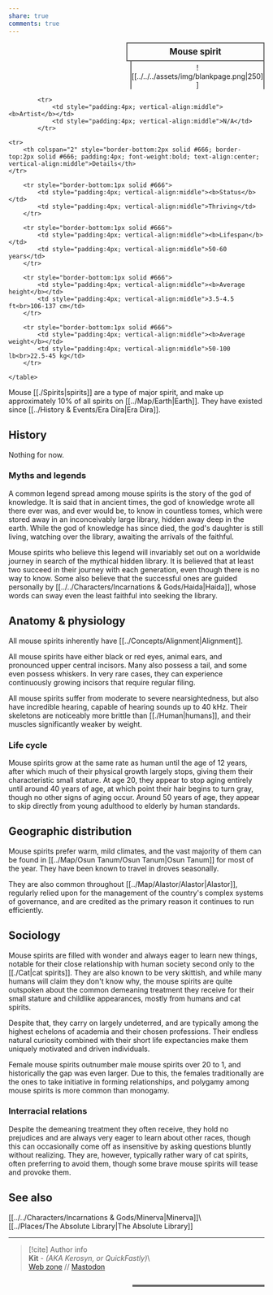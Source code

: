 ```yaml
---  
share: true  
comments: true  
---  
```

  
<div>  
  <span style="float:right; width:260px; margin-left:14px; border:2px solid #666; line-height:1.5; font-size:larger; font-weight:bold; text-align:center; padding:4px">Mouse spirit</span>  
  </div>  
  
  <span style="float:right; clear:right; width:260px; margin-left:14px; border-left:2px solid #666; border-right:2px solid #666; border-collapse:collapse; text-align:center; padding-top:4px">![[../../../assets/img/blankpage.png|250]]</span>  
  
  <div class="" style="float:right; clear:right">  
    <table class="" style="float:right; clear:right; width:260px; margin-left:14px; margin-bottom:7px; border:2px solid #666; border-collapse:collapse; line-height:1.5; font-size:small">  
			  
			<tr>  
				<td style="padding:4px; vertical-align:middle"><b>Artist</b></td>  
				<td style="padding:4px; vertical-align:middle">N/A</td>  
			</tr>  
	  
	<tr>  
		<th colspan="2" style="border-bottom:2px solid #666; border-top:2px solid #666; padding:4px; font-weight:bold; text-align:center; vertical-align:middle">Details</th>  
	</tr>  
	  
		<tr style="border-bottom:1px solid #666">  
			<td style="padding:4px; vertical-align:middle"><b>Status</b></td>  
			<td style="padding:4px; vertical-align:middle">Thriving</td>  
		</tr>  
	  
		<tr style="border-bottom:1px solid #666">  
			<td style="padding:4px; vertical-align:middle"><b>Lifespan</b></td>  
			<td style="padding:4px; vertical-align:middle">50-60 years</td>  
		</tr>  
	  
		<tr style="border-bottom:1px solid #666">  
			<td style="padding:4px; vertical-align:middle"><b>Average height</b></td>  
			<td style="padding:4px; vertical-align:middle">3.5-4.5 ft<br>106-137 cm</td>  
		</tr>  
		  
		<tr style="border-bottom:1px solid #666">  
			<td style="padding:4px; vertical-align:middle"><b>Average weight</b></td>  
			<td style="padding:4px; vertical-align:middle">50-100 lb<br>22.5-45 kg</td>  
		</tr>  
		  
    </table>  
  </div>  
  
Mouse [[./Spirits|spirits]] are a type of major spirit, and make up approximately 10% of all spirits on [[../Map/Earth|Earth]]. They have existed since [[../History & Events/Era Dira|Era Dira]].  
  
## History  
  
Nothing for now.  
  
### Myths and legends  
  
A common legend spread among mouse spirits is the story of the god of knowledge. It is said that in ancient times, the god of knowledge wrote all there ever was, and ever would be, to know in countless tomes, which were stored away in an inconceivably large library, hidden away deep in the earth. While the god of knowledge has since died, the god's daughter is still living, watching over the library, awaiting the arrivals of the faithful.  
  
Mouse spirits who believe this legend will invariably set out on a worldwide journey in search of the mythical hidden library. It is believed that at least two succeed in their journey with each generation, even though there is no way to know. Some also believe that the successful ones are guided personally by [[../../Characters/Incarnations & Gods/Haida|Haida]], whose words can sway even the least faithful into seeking the library.  
  
## Anatomy & physiology  
  
All mouse spirits inherently have [[../Concepts/Alignment|Alignment]].  
  
All mouse spirits have either black or red eyes, animal ears, and pronounced upper central incisors. Many also possess a tail, and some even possess whiskers. In very rare cases, they can experience continuously growing incisors that require regular filing.  
  
All mouse spirits suffer from moderate to severe nearsightedness, but also have incredible hearing, capable of hearing sounds up to 40 kHz. Their skeletons are noticeably more brittle than [[./Human|humans]], and their muscles significantly weaker by weight.  
  
### Life cycle  
  
Mouse spirits grow at the same rate as human until the age of 12 years, after which much of their physical growth largely stops, giving them their characteristic small stature. At age 20, they appear to stop aging entirely until around 40 years of age, at which point their hair begins to turn gray, though no other signs of aging occur. Around 50 years of age, they appear to skip directly from young adulthood to elderly by human standards.  
  
## Geographic distribution  
  
Mouse spirits prefer warm, mild climates, and the vast majority of them can be found in [[../Map/Osun Tanum/Osun Tanum|Osun Tanum]] for most of the year. They have been known to travel in droves seasonally.  
  
They are also common throughout [[../Map/Alastor/Alastor|Alastor]], regularly relied upon for the management of the country's complex systems of governance, and are credited as the primary reason it continues to run efficiently.  
  
## Sociology  
  
Mouse spirits are filled with wonder and always eager to learn new things, notable for their close relationship with human society second only to the [[./Cat|cat spirits]]. They are also known to be very skittish, and while many humans will claim they don't know why, the mouse spirits are quite outspoken about the common demeaning treatment they receive for their small stature and childlike appearances, mostly from humans and cat spirits.  
  
Despite that, they carry on largely undeterred, and are typically among the highest echelons of academia and their chosen professions. Their endless natural curiosity combined with their short life expectancies make them uniquely motivated and driven individuals.  
  
Female mouse spirits outnumber male mouse spirits over 20 to 1, and historically the gap was even larger. Due to this, the females traditionally are the ones to take initiative in forming relationships, and polygamy among mouse spirits is more common than monogamy.  
  
### Interracial relations  
  
Despite the demeaning treatment they often receive, they hold no prejudices and are always very eager to learn about other races, though this can occasionally come off as insensitive by asking questions bluntly without realizing. They are, however, typically rather wary of cat spirits, often preferring to avoid them, though some brave mouse spirits will tease and provoke them.  
  
## See also  
  
[[../../Characters/Incarnations & Gods/Minerva|Minerva]]\  
[[../Places/The Absolute Library|The Absolute Library]]  
  
-----  
> [!cite] Author info  
> **Kit** - *(AKA Kerosyn, or QuickFastly)*\  
> [Web zone](https://kitabe.link) // [Mastodon](https://social.tripulse.net/@kit)